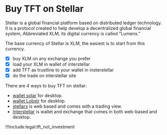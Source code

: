 # Buy TFT on Stellar

Stellar is a global financial platform based on distributed ledger technology. It is a protocol created to help develop a decentralized global financial system, Abbreviated XLM, its digital currency is called "Lumens."

The base currency of Stellar is XLM, the easiest is to start from this currency.

- [X] buy XLM on any exchange you prefer
- [X] load your XLM in wallet of interstellar
- [X] add TFT as trustline to your wallet in insterstellar
- [X] do the trade on interstellar site

There are 4 ways to buy TFT on stellar:

- [wallet solar](solar_wallet) for desktop.
- [wallet Lobstr](lobstr_wallet) for desktop.
- [stellarx](tft_stellarx) is web based and comes with a trading view.
- [Interstellar](tft_interstellar) is wallet and exchange that comes in both web-based and desktop.

!!!include:legal:tft_not_investment